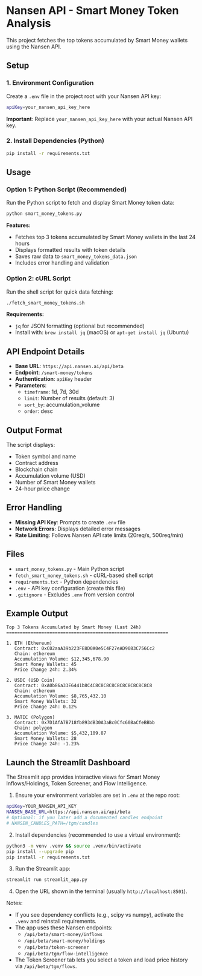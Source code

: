# Nansen API - Smart Money Token Analysis

This project fetches the top tokens accumulated by Smart Money wallets using the Nansen API.

## Setup

### 1. Environment Configuration

Create a `.env` file in the project root with your Nansen API key:

```bash
apiKey=your_nansen_api_key_here
```

**Important**: Replace `your_nansen_api_key_here` with your actual Nansen API key.

### 2. Install Dependencies (Python)

```bash
pip install -r requirements.txt
```

## Usage

### Option 1: Python Script (Recommended)

Run the Python script to fetch and display Smart Money token data:

```bash
python smart_money_tokens.py
```

**Features:**

- Fetches top 3 tokens accumulated by Smart Money wallets in the last 24 hours
- Displays formatted results with token details
- Saves raw data to `smart_money_tokens_data.json`
- Includes error handling and validation

### Option 2: cURL Script

Run the shell script for quick data fetching:

```bash
./fetch_smart_money_tokens.sh
```

**Requirements:**

- `jq` for JSON formatting (optional but recommended)
- Install with: `brew install jq` (macOS) or `apt-get install jq` (Ubuntu)

## API Endpoint Details

- **Base URL**: `https://api.nansen.ai/api/beta`
- **Endpoint**: `/smart-money/tokens`
- **Authentication**: `apiKey` header
- **Parameters**:
  - `timeframe`: 1d, 7d, 30d
  - `limit`: Number of results (default: 3)
  - `sort_by`: accumulation_volume
  - `order`: desc

## Output Format

The script displays:

- Token symbol and name
- Contract address
- Blockchain chain
- Accumulation volume (USD)
- Number of Smart Money wallets
- 24-hour price change

## Error Handling

- **Missing API Key**: Prompts to create `.env` file
- **Network Errors**: Displays detailed error messages
- **Rate Limiting**: Follows Nansen API rate limits (20req/s, 500req/min)

## Files

- `smart_money_tokens.py` - Main Python script
- `fetch_smart_money_tokens.sh` - cURL-based shell script
- `requirements.txt` - Python dependencies
- `.env` - API key configuration (create this file)
- `.gitignore` - Excludes `.env` from version control

## Example Output

```
Top 3 Tokens Accumulated by Smart Money (Last 24h)
============================================================

1. ETH (Ethereum)
   Contract: 0xC02aaA39b223FE8D0A0e5C4F27eAD9083C756Cc2
   Chain: ethereum
   Accumulation Volume: $12,345,678.90
   Smart Money Wallets: 45
   Price Change 24h: 2.34%

2. USDC (USD Coin)
   Contract: 0xA0b86a33E6441b8C4C8C8C8C8C8C8C8C8C8C8C8
   Chain: ethereum
   Accumulation Volume: $8,765,432.10
   Smart Money Wallets: 32
   Price Change 24h: 0.12%

3. MATIC (Polygon)
   Contract: 0x7D1AfA7B718fb893dB30A3aBc0Cfc608aCfeBBbb
   Chain: polygon
   Accumulation Volume: $5,432,109.87
   Smart Money Wallets: 28
   Price Change 24h: -1.23%
```

## Launch the Streamlit Dashboard

The Streamlit app provides interactive views for Smart Money Inflows/Holdings, Token Screener, and Flow Intelligence.

1. Ensure your environment variables are set in `.env` at the repo root:

```bash
apiKey=YOUR_NANSEN_API_KEY
NANSEN_BASE_URL=https://api.nansen.ai/api/beta
# Optional: if you later add a documented candles endpoint
# NANSEN_CANDLES_PATH=/tgm/candles
```

2. Install dependencies (recommended to use a virtual environment):

```bash
python3 -m venv .venv && source .venv/bin/activate
pip install --upgrade pip
pip install -r requirements.txt
```

3. Run the Streamlit app:

```bash
streamlit run streamlit_app.py
```

4. Open the URL shown in the terminal (usually `http://localhost:8501`).

Notes:

- If you see dependency conflicts (e.g., scipy vs numpy), activate the `.venv` and reinstall requirements.
- The app uses these Nansen endpoints:
  - `/api/beta/smart-money/inflows`
  - `/api/beta/smart-money/holdings`
  - `/api/beta/token-screener`
  - `/api/beta/tgm/flow-intelligence`
- The Token Screener tab lets you select a token and load price history via `/api/beta/tgm/flows`.

